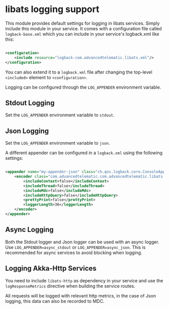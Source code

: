 # libats logging support

This module provides default settings for logging in libats
services. Simply include this module in your service. It comes with a configuration file
called `logback-base.xml` which you can include in your service's logback.xml like this:

```xml

<configuration>
    <include resource="logback-com.advancedtelematic.libats.xml"/>
</configuration>
```

You can also extend it to a `logback.xml` file after changing the top-level `<included>` element
to `<configuration>`.

Logging can be configured through the `LOG_APPENDER` environment variable.

## Stdout Logging

Set the `LOG_APPENDER` environment variable to `stdout`.

## Json Logging

Set the `LOG_APPENDER` environment variable to `json`.

A different appender can be configured in a `logback.xml` using the
following settings:

```xml

<appender name="my-appender-json" class="ch.qos.logback.core.ConsoleAppender">
    <encoder class="com.advancedtelematic.com.advancedtelematic.libats.logging.JsonEncoder">
        <includeContext>false</includeContext>
        <includeThread>false</includeThread>
        <includeMdc>false</includeMdc>
        <includeHttpQuery>false</includeHttpQuery>
        <prettyPrint>false</prettyPrint>
        <loggerLength>36</loggerLength>
    </encoder>
</appender>
```

## Async Logging

Both the Stdout logger and Json logger can be used with an async
logger. Use `LOG_APPENDER=async_stdout` or
`LOG_APPENDER=async_json`. This is recommended for async services to
avoid blocking when logging.

## Logging Akka-Http Services

You need to include `libats-http` as dependency in your service and
use the `logResponseMetrics` directive when building the service routes.

All requests will be logged with relevant http metrics, in the case of
Json logging, this data can also be recorded to MDC.
